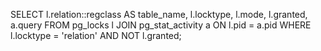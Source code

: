 SELECT 
    l.relation::regclass AS table_name,
    l.locktype,
    l.mode,
    l.granted,
    a.query
FROM pg_locks l
JOIN pg_stat_activity a ON l.pid = a.pid
WHERE l.locktype = 'relation' AND NOT l.granted;
